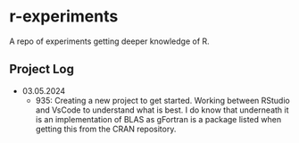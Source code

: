 # r-experiments

A repo of experiments getting deeper knowledge of R.

## Project Log

* 03.05.2024
    - 935: Creating a new project to get started. Working between RStudio and VsCode to understand what is best. I do know that underneath it is an implementation of BLAS as gFortran is a package listed when getting this from the CRAN repository.
    
